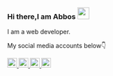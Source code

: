### Hi there,I am Abbos <img src="https://media.giphy.com/media/hvRJCLFzcasrR4ia7z/giphy.gif" width="27px">
I am a web developer.
                         
My social media accounts below👇 <br>

<a href="https://www.linkedin.com/in/abbosshamsiddin?lipi=urn%3Ali%3Apage%3Ad_flagship3_profile_view_base_contact_details%3BKEJQ1JbZSpuOgjUV1GslMw%3D%3D">
  <img src="https://abovethelaw.com/uploads/2016/01/linkedin-logo.png" width="22px">
</a>

<a href="https://instagram.com/Abbos_shamsiddin">
  <img src="https://upload.wikimedia.org/wikipedia/commons/thumb/e/e7/Instagram_logo_2016.svg/2048px-Instagram_logo_2016.svg.png" width="22px">
</a>

<a href="https://www.linkedin.com/in/abbosshamsiddin?lipi=urn%3Ali%3Apage%3Ad_flagship3_profile_view_base_contact_details%3BKEJQ1JbZSpuOgjUV1GslMw%3D%3D">
  <img src="https://pnggrid.com/wp-content/uploads/2021/07/Facebook-Logo-Square-768x768.png" width="22px">
</a>
<a href="https://t.me/algorithms_ash">
  <img src="https://www.google.com/search?q=telegram+logo+png&sxsrf=ALiCzsYhF2jwYPmUTWAMhcpHzENUuFICXA:1658664920014&tbm=isch&source=iu&ictx=1&vet=1&fir=1Gtw0ooDofKOSM%252C1cNrd7ubI68ngM%252C_%253BauCVhD_kTXiM-M%252C_mlp7-VibcYeIM%252C_%253Bq62wIZooOkC65M%252C3y_07187lXzghM%252C_%253BCYg5g2TS5XSwrM%252C9zJXiHsGARbbqM%252C_%253BF8BKMyFkEUts3M%252CuQKfKG5jyCyBZM%252C_%253BcR0R4oIzpOxHIM%252C1cNrd7ubI68ngM%252C_%253BDXFqX9yKoUQb4M%252CKIOzTh5smukeSM%252C_%253BA6WOJjDs4a5dwM%252Ck8-y7QNAHCQ_RM%252C_%253BV_5fdiezMGkeUM%252CMWhOPY3OGVjqwM%252C_%253B4GXqfW5AJyFCeM%252CCA1-SxeJCAJozM%252C_%253BPnRtzApTER5J9M%252C_go6Kr9J4uGYiM%252C_%253BqdFeJjF74Z0mEM%252CH6K4cty4DRp3cM%252C_%253BHtzJ6q76QKs4ZM%252C1m2W1JM7o_1xfM%252C_%253BJkXgD5BqBD5THM%252CkPEsul1RJfLF6M%252C_&usg=AI4_-kR4pX6RWYA1CPgEp-zM3a-5dndWrA&sa=X&ved=2ahUKEwili--qwJH5AhXzXvEDHemmD4sQ9QF6BAgPEAE#imgrc=F8BKMyFkEUts3M" width="22px">
</a>

